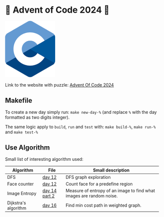 # 🎄 Advent of Code 2024 🎄

<img src="./ressources/c-logo.png" width="164">

Link to the website with puzzle: [Advent Of Code 2024](https://adventofcode.com/2024)

## Makefile

To create a new day simply run: ```make new-day-%``` (and replace `%` with the day formatted as two digits integer).

The same logic apply to `build`, `run` and `test` with: `make build-%`, `make run-%` and `make test-%`

## Use Algorithm

Small list of interesting algorithm used:

Algorithm|File|Small description
--|--|--
DFS|[day 12](./src/day_12.c)|DFS graph exploration
Face counter|[day 12](./src/day_12.c)|Count face for a predefine region
Image Entropy|[day 14 part 2](./src/day_14.c)|Measure of entropy of an image to find what images are random noise.
Dijkstra's algorithm|[day 16](./src/day_16.c)|Find min cost path in weighted graph.
